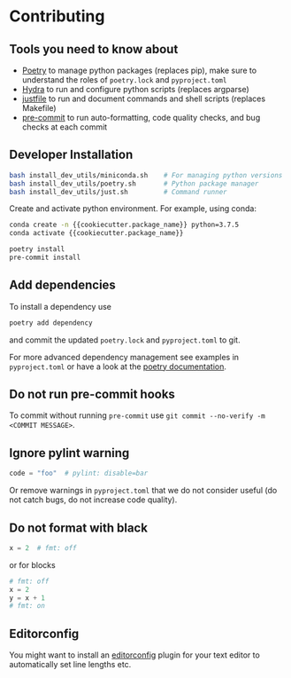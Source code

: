 # Contributing

## Tools you need to know about

* [Poetry](https://python-poetry.org/docs/) to manage python packages (replaces pip), make sure to understand the roles of `poetry.lock` and `pyproject.toml`
* [Hydra](https://hydra.cc/docs/intro/) to run and configure python scripts (replaces argparse)
* [justfile](https://github.com/casey/just) to run and document commands and shell scripts (replaces Makefile)
* [pre-commit](https://pre-commit.com/) to run auto-formatting, code quality checks, and bug checks at each commit

## Developer Installation

```bash
bash install_dev_utils/miniconda.sh    # For managing python versions
bash install_dev_utils/poetry.sh       # Python package manager
bash install_dev_utils/just.sh         # Command runner
```

Create and activate python environment. For example, using conda:

```bash
conda create -n {{cookiecutter.package_name}} python=3.7.5
conda activate {{cookiecutter.package_name}}
```

```bash
poetry install
pre-commit install
```

## Add dependencies

To install a dependency use

```bash
poetry add dependency
```

and commit the updated `poetry.lock` and `pyproject.toml` to git.

For more advanced dependency management see examples in `pyproject.toml` or have a look at the [poetry documentation](https://python-poetry.org/).

## Do not run pre-commit hooks

To commit without running `pre-commit` use `git commit --no-verify -m <COMMIT MESSAGE>`.

## Ignore pylint warning

```python
code = "foo"  # pylint: disable=bar
```

Or remove warnings in `pyproject.toml` that we do not consider useful (do not catch bugs, do not increase code quality).

## Do not format with black

```python
x = 2  # fmt: off
```

or for blocks

```python
# fmt: off
x = 2
y = x + 1
# fmt: on

```

## Editorconfig

You might want to install an [editorconfig](https://editorconfig.org/) plugin for your text editor to automatically set line lengths etc.
